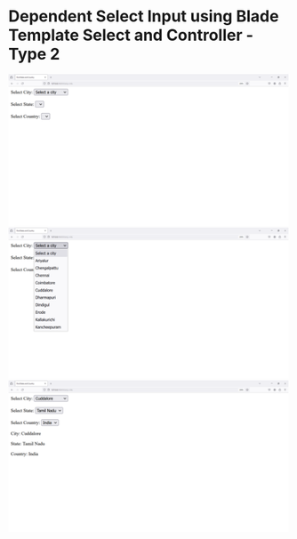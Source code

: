 # Dependent Select Input using Blade Template Select and Controller - Type 2


![Image](23.PNG)
![Image](24.PNG)
![Image](25.PNG)